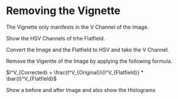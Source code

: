 # Removing the Vignette

The Vignette only manifests in the V Channel of the Image.

Show the HSV Channels of trhe Flatfield.

Convert the Image and the Flatfield to HSV and take the V Channel.

Remove the Vigentte of the Image by applying the following formula.

$I^V_{Corrected} = \frac{I^V_{Original}}{I^V_{Flatfield}} * \bar{I}^V_{Flatfield}$

Show a before and after Image and also show the Histograms